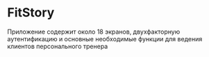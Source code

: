 # FitStory
Приложение содержит около 18 экранов, двухфакторную аутентификацию и основные необходимые функции для ведения клиентов персонального тренера
 
